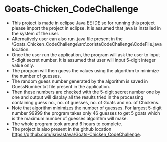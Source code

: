# Goats-Chicken_CodeChallenge
* This project is made in eclipse Java EE IDE so for running this project please import the project in eclipse. It is assumed that java is installed in the system of the user.
* Alternatively user can also run .java file present in the \Goats_Chicken_CodeChallenge\src\coristaCodeChallenge\CodeFile.java location.
* Once the user run the application, the program will ask the user to input 5-digit secret number. It is assumed that user will input 5-digit integer value only.
* The program will then guess the values using the algorithm to minimize the number of guesses.
* The random guess number generated by the algorithm is saved in GuessNumber.txt file present in the application.
* Then these numbers are checked with the 5-digit secret number one by one and output  will display all the results tried in the processing containing guess no., no. of guesses, no. of Goats and no. of Chickens.
* Note that algorithm minimizes the number of guesses. For largest 5-digit number 99999 the program takes only 46 guesses to get 5 goats which is the maximum number of guesses algorithm will make.
* The whole program took around 6 hours to complete.
* The project is also present in the github location https://github.com/isrivastava/Goats-Chicken_CodeChallenge.
